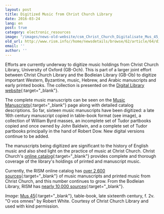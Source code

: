 ```yaml
---
layout: post
title: Digitized Music from Christ Church Library
date: 2016-03-24
lang: en
post: true
category: electronic_resources
image: "/images/news-old-website/csm_Christ_Church_Digitalisate_Mus_45_fol_2v_d8cbd864b6.jpg"
old_url: http://www.rism.info//home/newsdetails/browse/62/article/64/digitized-music-from-christ-church-library.html
email: ''
author: ''
---
```


Efforts are currently underway to digitize music holdings from Christ Church Library, University of Oxford (GB-Och). This is part of a larger joint effort between Christ Church Library and the Bodleian Library (GB-Ob) to digitize important Western, Byzantine, music, Hebrew, and Arabic manuscripts and early printed books. The collection is presented on the [Digital Library website](http://www.chch.ox.ac.uk/library-and-archives/digital-library){:target="_blank"}.

The complete music manuscripts can be seen on the [Music Manuscripts](http://www.chch.ox.ac.uk/library-and-archives/music-manuscripts){:target="_blank"} page along with detailed catalog descriptions. So far, sixteen music manuscripts have been digitized: a late 16th century manuscript copied in table-book format (see image), a collection of William Byrd masses, an incomplete set of Tudor partbooks copied and once owned by John Baldwin, and a complete set of Tudor partbooks principally in the hand of Robert Dow. New digital versions continue to be added.

The manuscripts being digitized are significant to the history of English music and also shed light on the practice of music at Christ Church. Christ Church's [online catalog](http://library.chch.ox.ac.uk/music/page.php?page=Home%20page){:target="_blank"} provides complete and thorough coverage of the library's holdings of printed and manuscript music.

Currently, the RISM online catalog has [over 2,600 sources](https://opac.rism.info/search?View=rism&siglum=GB-Och){:target="_blank"} of music manuscripts and printed music from Christ Church, and this number continues to grow. From the Bodleian Library, RISM has [nearly 10,000 sources](https://opac.rism.info/search?View=rism&siglum=GB-Ob){:target="_blank"}.

_Image_: [Mus 45](http://viewer.bodleian.ox.ac.uk/christchurch/page.php?book=mus._45&page=8){:target="_blank"}, table-book, late sixteenth century, f. 2v. "O vos omnes" by Robert White. Courtesy of Christ Church Library and used with kind permission.

